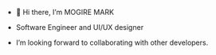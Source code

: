 - 👋 Hi there, I’m  MOGIRE MARK
- Software Engineer and UI/UX designer
  
- I’m looking forward to collaborating with other developers.

<!---
MOGIRE11/MOGIRE11 is a ✨ special ✨ repository because its `README.md` (this file) appears on your GitHub profile.
You can click the Preview link to take a look at your changes.
--->
